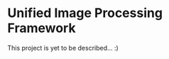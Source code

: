 Unified Image Processing Framework
==================================

This project is yet to be described... :)